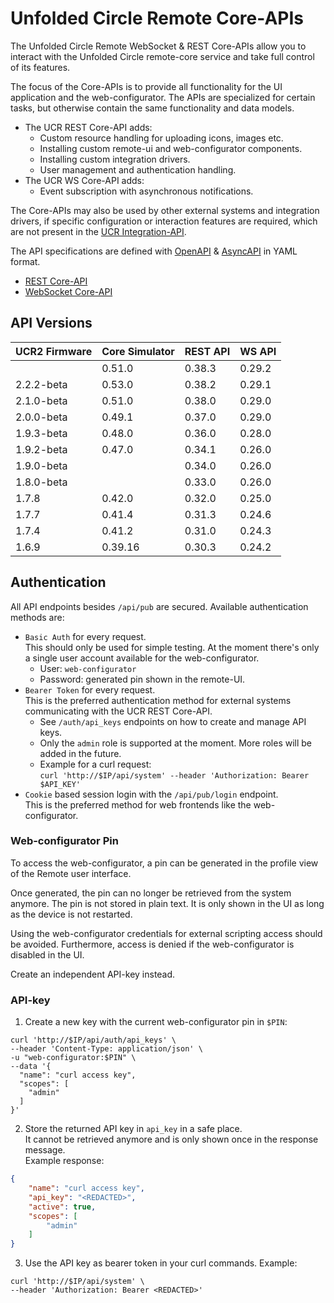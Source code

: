 # Unfolded Circle Remote Core-APIs

The Unfolded Circle Remote WebSocket & REST Core-APIs allow you to interact with the Unfolded Circle remote-core service
and take full control of its features.

The focus of the Core-APIs is to provide all functionality for the UI application and the web-configurator.
The APIs are specialized for certain tasks, but otherwise contain the same functionality and data models.

- The UCR REST Core-API adds:
    - Custom resource handling for uploading icons, images etc.
    - Installing custom remote-ui and web-configurator components.
    - Installing custom integration drivers.
    - User management and authentication handling.
- The UCR WS Core-API adds:
    - Event subscription with asynchronous notifications.

The Core-APIs may also be used by other external systems and integration drivers, if specific configuration or
interaction features are required, which are not present in the [UCR Integration-API](../integration-api).

The API specifications are defined with [OpenAPI](https://swagger.io/specification/) & [AsyncAPI](https://www.asyncapi.com/)
in YAML format.

- [REST Core-API](rest)
- [WebSocket Core-API](websocket)

## API Versions

| UCR2 Firmware | Core Simulator | REST API | WS API |
|---------------|----------------|----------|--------|
|               | 0.51.0         | 0.38.3   | 0.29.2 |
| 2.2.2-beta    | 0.53.0         | 0.38.2   | 0.29.1 |
| 2.1.0-beta    | 0.51.0         | 0.38.0   | 0.29.0 |
| 2.0.0-beta    | 0.49.1         | 0.37.0   | 0.29.0 |
| 1.9.3-beta    | 0.48.0         | 0.36.0   | 0.28.0 |
| 1.9.2-beta    | 0.47.0         | 0.34.1   | 0.26.0 |
| 1.9.0-beta    |                | 0.34.0   | 0.26.0 |
| 1.8.0-beta    |                | 0.33.0   | 0.26.0 |
| 1.7.8         | 0.42.0         | 0.32.0   | 0.25.0 |
| 1.7.7         | 0.41.4         | 0.31.3   | 0.24.6 |
| 1.7.4         | 0.41.2         | 0.31.0   | 0.24.3 |
| 1.6.9         | 0.39.16        | 0.30.3   | 0.24.2 |


## Authentication
  
All API endpoints besides `/api/pub` are secured. Available authentication methods are:

- `Basic Auth` for every request.  
  This should only be used for simple testing. At the moment there's only a single user account available for the
  web-configurator.
  - User: `web-configurator`
  - Password: generated pin shown in the remote-UI.
- `Bearer Token` for every request.  
  This is the preferred authentication method for external systems communicating with the UCR REST Core-API.
  - See `/auth/api_keys` endpoints on how to create and manage API keys.
  - Only the `admin` role is supported at the moment. More roles will be added in the future.
  - Example for a curl request:  
    `curl 'http://$IP/api/system' --header 'Authorization: Bearer $API_KEY'`
- `Cookie` based session login with the `/api/pub/login` endpoint.  
  This is the preferred method for web frontends like the web-configurator.

### Web-configurator Pin

To access the web-configurator, a pin can be generated in the profile view of the Remote user interface. 

Once generated, the pin can no longer be retrieved from the system anymore. The pin is not stored in plain text. It is
only shown in the UI as long as the device is not restarted.

Using the web-configurator credentials for external scripting access should be avoided. Furthermore, access is denied if
the web-configurator is disabled in the UI.

Create an independent API-key instead.

### API-key

1. Create a new key with the current web-configurator pin in `$PIN`:

```shell
curl 'http://$IP/api/auth/api_keys' \
--header 'Content-Type: application/json' \
-u "web-configurator:$PIN" \
--data '{
  "name": "curl access key",
  "scopes": [
    "admin"
  ]
}'
```

2. Store the returned API key in `api_key` in a safe place.  
   It cannot be retrieved anymore and is only shown once in the response message.  
   Example response:

```json
{
    "name": "curl access key",
    "api_key": "<REDACTED>",
    "active": true,
    "scopes": [
        "admin"
    ]
}
```

3. Use the API key as bearer token in your curl commands. Example:

```shell
curl 'http://$IP/api/system' \
--header 'Authorization: Bearer <REDACTED>'
```
